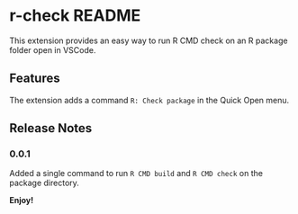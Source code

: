 # r-check README

This extension provides an easy way to run R CMD check on an R package folder open in VSCode.

## Features

The extension adds a command `R: Check package` in the Quick Open menu.


## Release Notes

### 0.0.1
Added a single command to run `R CMD build` and `R CMD check` on the package directory.

**Enjoy!**